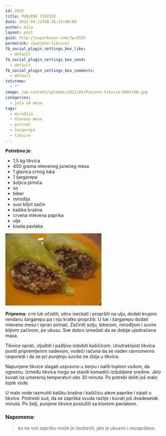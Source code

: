 ```yaml
---
id: 2935
title: PUNjENE TIKVICE
date: 2012-04-12T08:26:21+00:00
author: mila
layout: post
guid: http://superkuvar.com/?p=2935
permalink: /punjene-tikvice/
fb_social_plugin_settings_box_like:
  - default
fb_social_plugin_settings_box_send:
  - default
fb_social_plugin_settings_box_comments:
  - default
totvreme:
  - ""
image: /wp-content/uploads/2012/04/Punjene-tikvice-940x198.jpg
categories:
  - jela od mesa
tags:
  - mirođija
  - mleveno meso
  - pirinač
  - šargarepa
  - tikvice
---
```

**Potrebno je**:

  * 1,5 kg tikvica
  * 400 grama mlevenog junećeg mesa
  * 1 glavica crnog luka
  * 1 šargarepa
  * šoljica pirinča
  * so
  * biber
  * mirođija
  * suvi biljni začin
  * kašika brašna
  * crvena mlevena paprika
  * ulje
  * kisela pavlaka

<img class="alignnone size-medium wp-image-2936" title="Punjene tikvice" src="/wp-content/uploads/2012/04/Punjene-tikvice-300x225.jpg" alt="" width="300" height="225" /> 

**Priprema**: crni luk očistiti, sitno iseckati i propržiti na ulju, dodati krupno rendanu šargarepu pa i nju kratko propržiti. U luk i šargarepu dodati mleveno meso i opran pirinač. Začiniti solju, biberom, mirođijom i suvim biljnim začinom, po ukusu. Sve dobro izmešati da se dobije ujednačena masa.

Tikvice oprati, oljuštiti i pažljivo izdubiti kašičicom.  Unutrašnjost tikvica puniti pripremljenim nadevom, vodeći računa da se nadev ravnomerno rasporedi i da se pri punjenju suviše ne zbija u tikvice.

Napunjene tikvice slagati uspravno u šerpu i naliti toplom vodom, da ogreznu. Između tikvica mogu se staviti komadići izdubljene sredine. Jelo kuvati na umerenoj temperaturi oko 30 minuta. Po potrebi doliti još malo tople vode.

U malo vode razmutiti kašiku brašna i kašičicu aleve paprike i sipati u tikvice. Protresti sud, da se zaprška svuda razlije i kuvati još dvadesetak minuta. Po želji, punjene tikvice poslužiti sa kiselom pavlakom.

### Napomena:
> ko ne voli zapršku može je izostaviti, jelo je ukusno i nezaprženo.